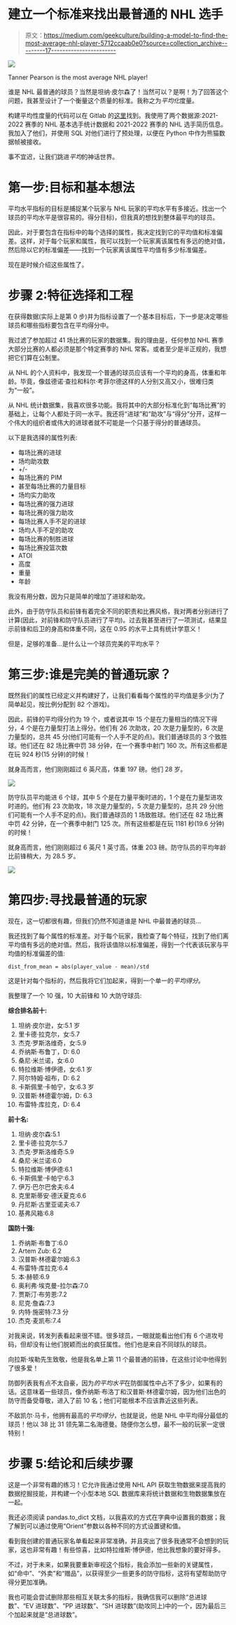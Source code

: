 # 建立一个标准来找出最普通的 NHL 选手

> 原文：<https://medium.com/geekculture/building-a-model-to-find-the-most-average-nhl-player-5712ccaab0e0?source=collection_archive---------17----------------------->

![](img/2ee0567cdbbe6d724ef6abd21980bd51.png)

Tanner Pearson is the most average NHL player!

谁是 NHL 最普通的球员？当然是坦纳·皮尔森了！当然可以？是啊！为了回答这个问题，我甚至设计了一个衡量这个质量的标准。我称之为*平均化*度量。

构建平均性度量的代码可以在 Gitlab 的[这里](https://gitlab.com/alexistats/most_average_nhl_player)找到。我使用了两个数据源:2021-2022 赛季的 NHL 基本选手统计数据和 2021-2022 赛季的 NHL 选手简历信息。我加入了他们，并使用 SQL 对他们进行了预处理，以便在 Python 中作为熊猫数据帧被接收。

事不宜迟，让我们跳进*平均*的神话世界。

# 第一步:目标和基本想法

平均水平指标的目标是捕捉某个玩家与 NHL 玩家的平均水平有多接近。找出一个球员的平均水平是很容易的。得分目标)，但我真的想找到整体最平均的球员。

因此，对于要包含在指标中的每个选择的属性，我决定找到它的平均值和标准偏差。这样，对于每个玩家和属性，我可以找到一个玩家离该属性有多远的绝对值，然后除以它的标准偏差——找到一个玩家离该属性平均值有多少标准偏差。

现在是时候介绍这些属性了。

# 步骤 2:特征选择和工程

在获得数据(实际上是第 0 步)并为指标设置了一个基本目标后，下一步是决定哪些球员和哪些指标要包含在平均得分中。

我过滤了参加超过 41 场比赛的玩家的数据集。我的理由是，任何参加 NHL 赛季大部分比赛的人都必须是那个特定赛季的 NHL 常客。或者至少是半正规的，我想把它们算在公制里。

从 NHL 的个人资料中，我发现一个普通的球员应该有一个平均的身高，体重和年龄。毕竟，像兹德诺·查拉和科尔·考菲尔德这样的人分别又高又小，很难归类为“一般”。

从 NHL 统计数据集，我喜欢很多功能。我将其中的大部分标准化到“每场比赛”的基础上，让每个人都处于同一水平。我还将“进球”和“助攻”与“得分”分开，这样一个伟大的组织者或伟大的进球者就不可能是一个只基于得分的普通球员。

以下是我选择的属性列表:

*   每场比赛的进球
*   场均助攻数
*   +/-
*   每场比赛的 PIM
*   甚至每场比赛的力量目标
*   场均实力助攻
*   每场比赛的强力进球
*   每场比赛的强力助攻
*   每场比赛人手不足的进球
*   场均人手不足的助攻
*   每场比赛的制胜进球
*   每场比赛投篮次数
*   ATOI
*   高度
*   重量
*   年龄

我没有用分数，因为只是简单的增加了进球和助攻。

此外，由于防守队员和前锋有着完全不同的职责和比赛风格，我对两者分别进行了计算(因此，对前锋和防守队员进行了平均)。过去我甚至进行了一项测试，结果显示前锋和后卫的身高和体重不同，这在 0.95 的水平上具有统计学意义！

但是，足够的准备…是什么让一个球员完美的平均水平？

# 第三步:谁是完美的普通玩家？

既然我们的属性已经定义并构建好了，让我们看看每个属性的平均值是多少(为了简单起见，按比例分配到 82 个游戏)。

因此，前锋的平均得分约为 19 个，或者说其中 15 个是在力量相当的情况下得分，4 个是在力量型打法上得分。他们有 26 次助攻，20 次是力量型的，6 次是力量型的，总共 45 分(他们可能有一个人手不足的点)。我们普通球员的 3 个致胜球。他们还在 82 场比赛中罚 38 分钟，在一个赛季中射门 160 次。所有这些都是在玩 924 秒(15 分钟)的时候！

就身高而言，他们刚刚超过 6 英尺高，体重 197 磅。他们 28 岁。

![](img/324b316393acf114a7436539d73e6720.png)

防守队员平均能进 6 个球，其中 5 个是在力量平衡时进的，1 个是在力量型进攻时进的。他们有 23 次助攻，18 次是力量型的，5 次是力量型的，总共 29 分(他们可能有一个人手不足的点)。我们普通球员的 1 场致胜球。他们还在 82 场比赛中罚 42 分钟，在一个赛季中射门 125 次。所有这些都是在玩 1181 秒(19.6 分钟)的时候！

就身高而言，他们刚刚超过 6 英尺 1 英寸高，体重 203 磅。防守队员的平均年龄比前锋稍大，为 28.5 岁。

![](img/888d6e210978ff0267259d33ac8dddd9.png)

# 第四步:寻找最普通的玩家

现在，这一切都很有趣，但我们仍然不知道谁是 NHL 中最普通的球员…

我还找到了每个属性的标准差。对于每个玩家，我检查了每个特征，找到了他们离平均值有多远的绝对值。然后，我将该值除以标准偏差，得到一个代表该玩家与平均值的标准偏差的值:

```
dist_from_mean = abs(player_value - mean)/std
```

这是针对每个指标的，然后我将它们加起来，得到一个单一的*平均得分*。

我整理了一个 10 强，10 大前锋和 10 大防守球员:

**综合排名前十:**

1.  坦纳·皮尔逊，女:5.1 岁
2.  里卡德·拉克尔，女:5.7
3.  杰克·罗斯洛维奇，女:5.9
4.  乔纳斯·布鲁丁，D: 6.0
5.  桑尼·米兰诺，女:6.0
6.  特拉维斯·博伊德，女:6.1 岁
7.  阿尔特姆·祖布，D: 6.2
8.  卡斯佩里·卡帕宁，女:6.3 岁
9.  汉普斯·林德霍尔姆，D: 6.3
10.  布雷特·库拉克，D: 6.4

**前十名:**

1.  坦纳·皮尔森:5.1
2.  里卡德·拉克尔:5.7
3.  杰克·罗斯洛维奇:5.9
4.  桑尼·米兰诺:6.0
5.  特拉维斯·博伊德:6.1
6.  卡斯佩里·卡帕宁:6.3
7.  伊万·巴尔巴舍夫:6.4
8.  克里斯蒂安·德沃夏克:6.6
9.  丹尼斯·古里亚诺夫:6.7
10.  基弗风箱:6.8

**国防十强:**

1.  乔纳斯·布鲁丁:6.0
2.  Artem Zub: 6.2
3.  汉普斯·林德霍尔姆:6.3
4.  布雷特·库拉克:6.4
5.  本·赫顿:6.9
6.  奥利弗·埃克曼-拉尔森:7.0
7.  贾斯汀·布劳恩:7.2
8.  尼克·詹森:7.3
9.  内特·施密特:7.3 分
10.  杰克·麦凯布:7.4

对我来说，转发列表看起来很不错。很多球员，一眼就能看出他们有 6 个进攻号码，但却没有让他们脱颖而出的疯狂属性。他们也是来自不同球队的球员。

向拉斯·埃勒先生致敬，他是我名单上第 11 个最普通的前锋，在这些讨论中他得到了很多爱！

防御列表我有点不太自豪，因为*的平均水平*在防御属性中占不了多少，如果有的话。这意味着一些球员，像乔纳斯·布洛丁和汉普斯·林德霍尔姆，因为他们出色的防守而备受尊敬，进入了前 10 名；他们可能根本不应该靠近这些列表。

不敌凯尔·马卡，他拥有最高的*平均得分*，也就是说，他是 NHL 中平均得分最低的球员！他以 38 比 31 领先第二名海德曼。随便你怎么想，最不一般的玩家一定很特别！

# 步骤 5:结论和后续步骤

这是一个非常有趣的练习！它允许我通过使用 NHL API 获取生物数据来提高我的数据挖掘技能，并构建一个小型本地 SQL 数据库来将统计数据和生物数据集放在一起。

我还必须阅读 pandas.to_dict 文档，以我喜欢的方式在字典中设置我的数据；我了解到可以通过使用“Orient”参数以各种不同的方式设置键和值。

看到我创建的普通玩家名单看起来非常准确，并且突出了很多我通常不会想到的玩家，这也非常有趣！有些惊喜，比如特拉维斯·博伊德，他比我想象的要好得多。

不过，对于未来，如果我要重新审视这个指标，我会添加一些新的关键属性，如“命中”、“外卖”和“赠品”，以获得至少一些更多的防守指标，这将有望帮助防守得分更加准确。

我也可能会尝试删除那些相互关联太多的指标，我确信我可以删除“总进球数”、“EV 进球数”、“PP 进球数”、“SH 进球数”(助攻同上)中的一个，因为最后三个加起来就是“总进球数”。